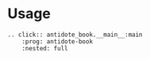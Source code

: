 # Usage

```{eval-rst}
.. click:: antidote_book.__main__:main
    :prog: antidote-book
    :nested: full
```
